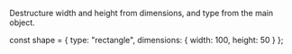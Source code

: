 Destructure width and height from dimensions, and type from the main object.

const shape = { type: "rectangle", dimensions: { width: 100, height: 50 } };
